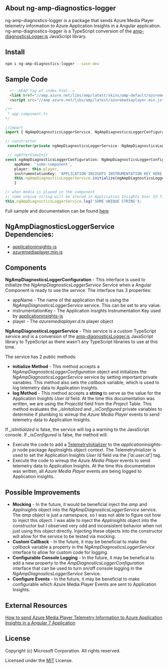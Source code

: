 ## About ng-amp-diagnostics-logger

ng-amp-diagnostics-logger is a package that sends Azure Media Player telemetry information to Azure Application Insights in a Angular application.  ng-amp-diagnostics-logger is a TypeScript conversion of the [amp-diagnosticsLogger.js](https://github.com/Azure-Samples/media-services-javascript-azure-media-player-diagnostic-logger-plugin/blob/master/amp-diagnosticsLogger.js) JavaScript library.

## Install

```bash
npm i ng-amp-diagnostics-logger --save-dev
```

## Sample Code
```html 
  <!--HEAD tag of index.html-->
  <link href="//amp.azure.net/libs/amp/latest/skins/amp-default/azuremediaplayer.min.css" rel="stylesheet">
  <script src="//amp.azure.net/libs/amp/latest/azuremediaplayer.min.js"></script>   
```

```typescript
/**
 * app.component.ts
*/

//import
import { NgAmpDiagnosticsLoggerService, NgAmpDiagnosticsLoggerConfiguration } from 'ng-amp-diagnostics-logger'

// constructor
 constructor(private ngAmpDiagnosticsLoggerService: NgAmpDiagnosticsLoggerService) { }

 // ngAfterViewInit
const ngAmpDiagnosticsLoggerConfiguration: NgAmpDiagnosticsLoggerConfiguration =  {
    appName: 'some-component',
    player: this.player,
    instrumentationKey: 'APPLICATION INSIGHTS INSTRUMENTATION KEY HERE'};
    this.ngAmpDiagnosticsLoggerService.initialize(ngAmpDiagnosticsLoggerConfiguration); 
    }

// when media is played in the component
// some unqiue string will be stored in Application Insights User Id field
this.ngAmpDiagnosticsLoggerService.log('SOME UNIQUE STRING');    
```

Full sample and documentation can be found [here](https://github.com/michaeldeongreen/ng-amp-diagnostics-logger/tree/master/samples/angular-amp-appinsights-demo)

## NgAmpDiagnosticsLoggerService Dependencies:
* [applicationinsights-js](https://www.npmjs.com/package/applicationinsights-js)
* [azuremediaplayer.min.js](https://amp.azure.net/libs/amp/latest/azuremediaplayer.min.js)

## Components

**NgAmpDiagnosticsLoggerConfiguration** - This interface is used to initialize the *NgAmpDiagnosticsLoggerService* Service when a Angular Component is ready to use the service.  The interface has 3 properties:

* appName - The name of the application that is using the *NgAmpDiagnosticsLoggerService* service.  This can be set to any value.
* instrumentationKey - The Application Insights Instrumentation Key used by [applicationinsights-js](https://www.npmjs.com/package/applicationinsights-js)
* player - The *azuremediaplayer.d.ts* player object


**NgAmpDiagnosticsLoggerService**  - This service is a custom TypeScript service and is a conversion of the [amp-diagnosticsLogger.js](https://github.com/Azure-Samples/media-services-javascript-azure-media-player-diagnostic-logger-plugin/blob/master/amp-diagnosticsLogger.js) JavaScript library to TypeScript as there wasn't any TypeScript libraries to use at this time.


The service has 2 public methods:
* **initialize Method** - This method accepts a *NgAmpDiagnosticsLoggerConfiguration* object and initializes the *NgAmpDiagnosticsLoggerService* service by setting important private variables.  This method also sets the *callback* variable, which is used to log telemetry data to Application Insights.
* **log Method** - This method accepts a **string** to serve as the value for the Application Insights *User Id* field.  At the time this documentation was written, we are using the *ProjectId* field from the *Project* Table. This method evaluates the *_isInitalized* and *_isConfigured* private variables to determine if plumbing to wireup the *Azure Media Player* events to send telemetry data to Application Insights.

If *_isInitialized* is false, the service will log a warning to the JavaScript console.  If *_isConfigured* is false,  the method will:
* Execute the code to add a [TelemetryInitializer](https://github.com/Microsoft/ApplicationInsights-JS/blob/master/API-reference.md) to the *applicationinsights-js* node package AppInsights object context.  The TelemetryInializer is used to set the Application Insights *User Id* field via the *['ai.user.id']* tag.
* Execute the code to wireup the *Azure Media Player* events to send telemetry data to Application Insights.  At the time this documentation was written, all *Azure Media Player* events are being logged to Application insights.

## Possible Improvements
* **Mocking** - In the future, it would be beneficial inject the *amp* and *AppInsights* object into the *NgAmpDiagnosticsLoggerService* service.  The *amp* object is just a namespace, so I was not able to figure out how to inject this object.  I was able to inject the *AppInsights* object into the constructor but I observed very odd and inconsistent behavior when not just using this object directly.  Injecting these objects into the constructor will allow for the service to be tested via mocking.
* **Custom Callback** - In the future, it may be beneficial to make the *callback* variable a property in the *NgAmpDiagnosticsLoggerService* interface to allow for custom code for logging.
* **Configurable Console Logging** - In the future, it may be benefical to add a new property to the *AmpDiagnosticsLoggerConfiguration* interface that can be used to turn on/off console logging in the *NgAmpDiagnosticsLoggerService* Service.  
* **Configure Events** - In the future, it may be beneficial to make configurable which Azure Media Player Events are sent to Application Insights.

## External Resources
[How to send Azure Media Player Telemetry Information to Azure Application Insights in a Angular 7 Application](https://blog.michaeldeongreen.com/post/how-to-send-azure-media-player-telemetry-information-to-azure-application-insights-in-a-angular-7-application)

## License

Copyright (c) Microsoft Corporation. All rights reserved.

Licensed under the [MIT](https://github.com/michaeldeongreen/ng-amp-diagnostics-logger/blob/master/LICENSE.txt) License.